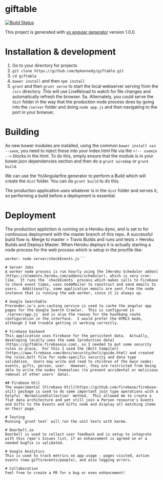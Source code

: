 # giftable
[![Build Status](https://travis-ci.org/bpkennedy/giftable.svg?branch=master)](https://travis-ci.org/bpkennedy/giftable)

This project is generated with [yo angular generator](https://github.com/yeoman/generator-angular)
version 1.0.0.

# Installation & development

1. Go to your directory for projects
2. `git clone https://github.com/bpkennedy/giftable.git`
3. `cd giftable`
4. `bower install` and then `npm install`
5. `grunt` and then `grunt serve` to start the local webserver serving from the `/src` directory.  This will use LiveReload to watch for file changes and automatically refresh the browser.
5a. Alternately, you could serve the `dist` folder in the way that the production node process does by going into the `/server` folder and doing `node app.js` and then navigating to the port in your browser.

# Building

As new bower modules are installed, using the common `bower install xxx --save`, you need to inject these into your index.html file via the `<!-- usemin -->` blocks in the html.  To do this, simply ensure that the module is in your bower.json dependencies section and then do a `grunt wiredep` or `grunt build`.

We can use the Yo/Angularfire generator to perform a Build which will create the `dist` folder.  You can do `grunt build` to do this.

The production application uses whatever is in the `dist` folder and serves it, so performing a build before a deployment is essential.

# Deployment

The production appliction is running on a Heroku dyno, and is set to for continuous deployment with the master branch of this repo.  A successful build flow is:  Merge to master > Travis Builds and runs unit tests > Heroku Builds and Deploys Master.  When Heroku deploys it is actually starting a node process for the web process which is setup in the procfile like:

```web: node server/app.js
worker: node server/checkEvents.js```

# Server Jobs
A worker node process is run hourly using the [Heroku Scheduler addon](https://elements.heroku.com/addons/scheduler), which is very cron-like.  It runs the `checkEvents` process which makes calls to Firebase to check event times, uses nodeMailer to construct and send emails to users.  Additionally, some application emails are sent from the node instance that is running the web worker, since it is always up.

# Google Searchable
Prerender.io's pre-caching service is used to cache the angular app pages for the Google Search Crawler.  This is configured in `/server/app.js` and is also the reason for the hashbang route configuration in the interface.  I would prefer the HTML5 mode, although I had trouble getting it working correctly.

# Firebase backend
This application uses Firebase for the persistent data.  Actually, developing locally uses the same [production data](https://giftable.firebaseio.com), so I needed to put some security rules in place.  For this I used the [Bolt Compiler](https://www.firebase.com/docs/security/bolt/guide.html) and created the rules.bolt file for node-specific security and data type validation.  Users may write and read to children of the main nodes: events, gifts, person, user.  However, they are restricted from being able to write the nodes themselves (to prevent accidental or malicious removal of other users' data).

## Firebase Util
The experimental [Firebase Util](https://github.com/firebase/firebase-util) package is used to do some important join type operations with a helpful `NormalizedCollection` method.  This allowed me to create a flat data architecture and yet still join a Person resource's Events and Gifts to the Events and Gifts node and display all matching items on their page.

# Testing
Running `grunt test` will run the unit tests with karma.

# Doorbell.io
Doorbell is used to collect user feedback and is setup to integrate with this repo's Issues list, if an enhancement is agreed on or a needed bugfix is validated.

# Google Analytics
This is used to track metrics on app usage - pages visited, action events (new gifts/events/people), and also logging errors.

# Collaboration
Feel free to create a PR for a bug or even enhancement!
